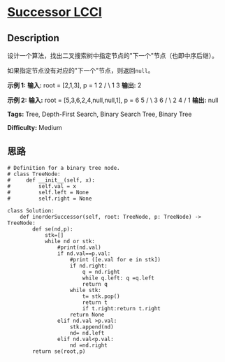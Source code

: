 # [Successor LCCI][title]

## Description

设计一个算法，找出二叉搜索树中指定节点的"下一个"节点（也即中序后继）。

如果指定节点没有对应的"下一个"节点，则返回`null`。

**示例 1:**
            **输入:** root = [2,1,3], p = 1          2     / \    1   3        **输出:** 2

**示例 2:**
            **输入:** root = [5,3,6,2,4,null,null,1], p = 6              5         / \        3   6       / \      2   4     /       1        **输出:** null


**Tags:** Tree, Depth-First Search, Binary Search Tree, Binary Tree

**Difficulty:** Medium

## 思路

``` python3
# Definition for a binary tree node.
# class TreeNode:
#     def __init__(self, x):
#         self.val = x
#         self.left = None
#         self.right = None

class Solution:
    def inorderSuccessor(self, root: TreeNode, p: TreeNode) -> TreeNode:
        def se(nd,p):
            stk=[]
            while nd or stk:
                #print(nd.val)
                if nd.val==p.val:
                    #print ([e.val for e in stk])
                    if nd.right:
                        q = nd.right
                        while q.left: q =q.left
                        return q
                    while stk:
                        t= stk.pop()
                        return t
                        if t.right:return t.right
                    return None
                elif nd.val >p.val: 
                    stk.append(nd)
                    nd= nd.left
                elif nd.val<p.val:
                    nd =nd.right
        return se(root,p)
```

[title]: https://leetcode-cn.com/problems/successor-lcci
